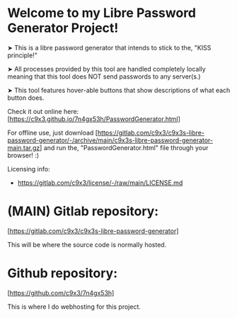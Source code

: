 # Welcome to my Libre Password Generator Project! 

➤ This is a libre password generator that intends to stick to the, "KISS principle!" 

➤ All processes provided by this tool are handled completely locally meaning that this tool does NOT send passwords to any server(s.)

➤ This tool features hover-able buttons that show descriptions of what each button does.

Check it out online here: [https://c9x3.github.io/7n4gx53h/PasswordGenerator.html]

For offline use, just download [https://gitlab.com/c9x3/c9x3s-libre-password-generator/-/archive/main/c9x3s-libre-password-generator-main.tar.gz] and run the, "PasswordGenerator.html" file through your browser! :)

Licensing info: 

- https://gitlab.com/c9x3/license/-/raw/main/LICENSE.md

# (MAIN) Gitlab repository: 

[https://gitlab.com/c9x3/c9x3s-libre-password-generator]

This will be where the source code is normally hosted.

# Github repository: 

[https://github.com/c9x3/7n4gx53h]

This is where I do webhosting for this project.

